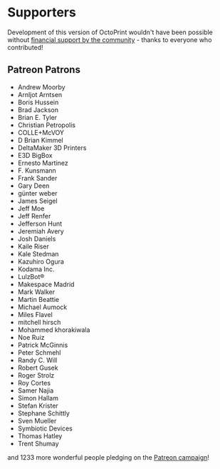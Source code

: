 # Supporters 

Development of this version of OctoPrint wouldn't have been possible without
[financial support by the community](http://octoprint.org/support-octoprint/) -
thanks to everyone who contributed!

## Patreon Patrons

  * Andrew Moorby
  * Arnljot Arntsen
  * Boris Hussein
  * Brad Jackson
  * Brian E. Tyler
  * Christian Petropolis
  * COLLE+McVOY
  * D Brian Kimmel
  * DeltaMaker 3D Printers
  * E3D BigBox
  * Ernesto Martinez
  * F. Kunsmann
  * Frank Sander
  * Gary Deen
  * günter weber
  * James Seigel
  * Jeff Moe
  * Jeff Renfer
  * Jefferson Hunt
  * Jeremiah Avery
  * Josh Daniels
  * Kaile Riser
  * Kale Stedman
  * Kazuhiro Ogura
  * Kodama Inc. 
  * LulzBot®
  * Makespace Madrid
  * Mark Walker
  * Martin Beattie
  * Michael Aumock
  * Miles Flavel
  * mitchell hirsch
  * Mohammed khorakiwala
  * Noe Ruiz
  * Patrick McGinnis
  * Peter Schmehl
  * Randy C. Will
  * Robert Gusek
  * Roger Strolz
  * Roy Cortes
  * Samer Najia
  * Simon Hallam
  * Stefan Krister
  * Stephane Schittly
  * Sven Mueller
  * Symbiotic Devices
  * Thomas Hatley
  * Trent Shumay

and 1233 more wonderful people pledging on the [Patreon campaign](https://patreon.com/foosel)!